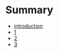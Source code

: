 # Summary

* [introduction](README.md)
* [1](eBook/01.1.md)
* [2](eBook/01.2.md)
* [3](eBook/01.3.md)

